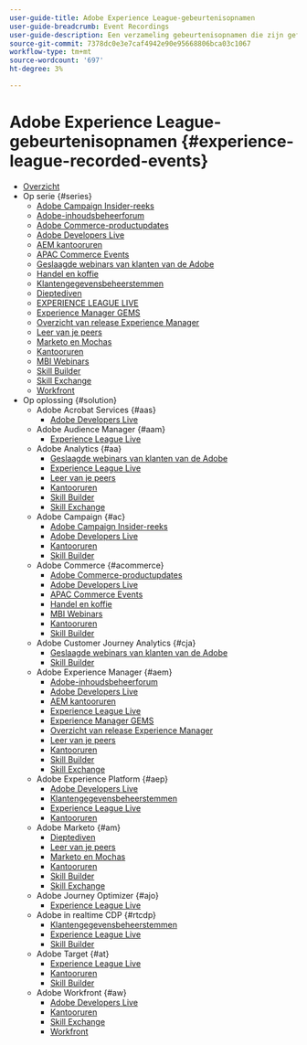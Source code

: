 ```yaml
---
user-guide-title: Adobe Experience League-gebeurtenisopnamen
user-guide-breadcrumb: Event Recordings
user-guide-description: Een verzameling gebeurtenisopnamen die zijn geforceerd bij het gebruik van Enterprise-producten van Adoben
source-git-commit: 7378dc0e3e7caf4942e90e95668806bca03c1067
workflow-type: tm+mt
source-wordcount: '697'
ht-degree: 3%

---
```



# Adobe Experience League-gebeurtenisopnamen {#experience-league-recorded-events}

+ [Overzicht](overview.md)
+ Op serie {#series}
   + [Adobe Campaign Insider-reeks](https://experienceleague.adobe.com/docs/events/adobe-campaign-insider-recordings/overview.html)
   + [Adobe-inhoudsbeheerforum](https://experienceleague.adobe.com/docs/events/adobe-content-management-forum-recordings/overview.html)
   + [Adobe Commerce-productupdates](https://experienceleague.adobe.com/docs/events/adobe-commerce-product-update-recordings/overview.html)
   + [Adobe Developers Live](https://experienceleague.adobe.com/docs/events/adobe-developers-live-recordings/overview.html)
   + [AEM kantooruren](https://experienceleague.adobe.com/docs/events/aem-champion-office-hours/overview.html)
   + [APAC Commerce Events](https://experienceleague.adobe.com/docs/events/apac-commerce-recordings/overview.html)
   + [Geslaagde webinars van klanten van de Adobe](https://experienceleague.adobe.com/docs/events/adobe-customer-success-webinar-recordings/overview.html)
   + [Handel en koffie](https://experienceleague.adobe.com/docs/events/commerce-and-coffee-recordings/overview.html)
   + [Klantengegevensbeheerstemmen](https://experienceleague.adobe.com/docs/events/customer-data-management-voices-recordings/overview.html)
   + [Dieptediven](https://experienceleague.adobe.com/docs/events/deep-dives-recordings/overview.html)
   + [EXPERIENCE LEAGUE LIVE](https://experienceleague.adobe.com/docs/events/experience-league-live-recordings/overview.html)
   + [Experience Manager GEMS](https://experienceleague.adobe.com/docs/events/experience-manager-gems-recordings/overview.html)
   + [Overzicht van release Experience Manager](https://experienceleague.adobe.com/docs/events/aemcs-release-update-recordings/overview.html)
   + [Leer van je peers](https://experienceleague.adobe.com/docs/events/learn-from-your-peers-recordings/overview.html)
   + [Marketo en Mochas](https://experienceleague.adobe.com/docs/events/marketo-and-mochas-recordings/overview.html)
   + [Kantooruren](https://experienceleague.adobe.com/docs/events/office-hours/overview.html)
   + [MBI Webinars](https://experienceleague.adobe.com/docs/events/mbi-webinars-recordings/overview.html)
   + [Skill Builder](https://experienceleague.adobe.com/docs/events/skill-builder-recordings/overview.html)
   + [Skill Exchange](https://experienceleague.adobe.com/docs/events/the-skill-exchange-recordings/overview.html)
   + [Workfront](https://experienceleague.adobe.com/docs/events/workfront-recordings/overview.html)
+ Op oplossing {#solution}
   + Adobe Acrobat Services {#aas}
      + [Adobe Developers Live](https://experienceleague.adobe.com/docs/events/adobe-developers-live-recordings/overview.html)
   + Adobe Audience Manager {#aam}
      + [Experience League Live](https://experienceleague.adobe.com/docs/events/experience-league-live-recordings/overview.html)
   + Adobe Analytics {#aa}
      + [Geslaagde webinars van klanten van de Adobe](https://experienceleague.adobe.com/docs/events/adobe-customer-success-webinar-recordings/overview.html)
      + [Experience League Live](https://experienceleague.adobe.com/docs/events/experience-league-live-recordings/overview.html)
      + [Leer van je peers](https://experienceleague.adobe.com/docs/events/learn-from-your-peers-recordings/overview.html)
      + [Kantooruren](https://experienceleague.adobe.com/docs/events/office-hours/overview.html)
      + [Skill Builder](https://experienceleague.adobe.com/docs/events/skill-builder-recordings/overview.html)
      + [Skill Exchange](https://experienceleague.adobe.com/docs/events/the-skill-exchange-recordings/overview.html)
   + Adobe Campaign {#ac}
      + [Adobe Campaign Insider-reeks](https://experienceleague.adobe.com/docs/events/adobe-campaign-insider-recordings/overview.html)
      + [Adobe Developers Live](https://experienceleague.adobe.com/docs/events/adobe-developers-live-recordings/overview.html)
      + [Kantooruren](https://experienceleague.adobe.com/docs/events/office-hours/overview.html)
      + [Skill Builder](https://experienceleague.adobe.com/docs/events/skill-builder-recordings/overview.html)
   + Adobe Commerce {#acommerce}
      + [Adobe Commerce-productupdates](https://experienceleague.adobe.com/docs/events/adobe-commerce-product-update-recordings/overview.html)
      + [Adobe Developers Live](https://experienceleague.adobe.com/docs/events/adobe-developers-live-recordings/overview.html)
      + [APAC Commerce Events](https://experienceleague.adobe.com/docs/events/apac-commerce-recordings/overview.html)
      + [Handel en koffie](https://experienceleague.adobe.com/docs/events/commerce-and-coffee-recordings/overview.html)
      + [MBI Webinars](https://experienceleague.adobe.com/docs/events/mbi-webinars-recordings/overview.html)
      + [Kantooruren](https://experienceleague.adobe.com/docs/events/office-hours/overview.html)
      + [Skill Builder](https://experienceleague.adobe.com/docs/events/skill-builder-recordings/overview.html)
   + Adobe Customer Journey Analytics {#cja}
      + [Geslaagde webinars van klanten van de Adobe](https://experienceleague.adobe.com/docs/events/adobe-customer-success-webinar-recordings/overview.html)
      + [Skill Builder](https://experienceleague.adobe.com/docs/events/skill-builder-recordings/overview.html)
   + Adobe Experience Manager {#aem}
      + [Adobe-inhoudsbeheerforum](https://experienceleague.adobe.com/docs/events/adobe-content-management-forum-recordings/overview.html)
      + [Adobe Developers Live](https://experienceleague.adobe.com/docs/events/adobe-developers-live-recordings/overview.html)
      + [AEM kantooruren](https://experienceleague.adobe.com/docs/events/aem-champion-office-hours/overview.html)
      + [Experience League Live](https://experienceleague.adobe.com/docs/events/experience-league-live-recordings/overview.html)
      + [Experience Manager GEMS](https://experienceleague.adobe.com/docs/events/experience-manager-gems-recordings/overview.html)
      + [Overzicht van release Experience Manager](https://experienceleague.adobe.com/docs/events/aemcs-release-update-recordings/overview.html)
      + [Leer van je peers](https://experienceleague.adobe.com/docs/events/learn-from-your-peers-recordings/overview.html)
      + [Kantooruren](https://experienceleague.adobe.com/docs/events/office-hours/overview.html)
      + [Skill Builder](https://experienceleague.adobe.com/docs/events/skill-builder-recordings/overview.html)
      + [Skill Exchange](https://experienceleague.adobe.com/docs/events/the-skill-exchange-recordings/overview.html)
   + Adobe Experience Platform {#aep}
      + [Adobe Developers Live](https://experienceleague.adobe.com/docs/events/adobe-developers-live-recordings/overview.html)
      + [Klantengegevensbeheerstemmen](https://experienceleague.adobe.com/docs/events/customer-data-management-voices-recordings/overview.html)
      + [Experience League Live](https://experienceleague.adobe.com/docs/events/experience-league-live-recordings/overview.html)
      + [Kantooruren](https://experienceleague.adobe.com/docs/events/office-hours/overview.html)
   + Adobe Marketo {#am}
      + [Dieptediven](https://experienceleague.adobe.com/docs/events/deep-dives-recordings/overview.html)
      + [Leer van je peers](https://experienceleague.adobe.com/docs/events/learn-from-your-peers-recordings/overview.html)
      + [Marketo en Mochas](https://experienceleague.adobe.com/docs/events/marketo-and-mochas-recordings/overview.html)
      + [Kantooruren](https://experienceleague.adobe.com/docs/events/office-hours/overview.html)
      + [Skill Builder](https://experienceleague.adobe.com/docs/events/skill-builder-recordings/overview.html)
      + [Skill Exchange](https://experienceleague.adobe.com/docs/events/the-skill-exchange-recordings/overview.html)
   + Adobe Journey Optimizer {#ajo}
      + [Experience League Live](https://experienceleague.adobe.com/docs/events/experience-league-live-recordings/overview.html)
   + Adobe in realtime CDP {#rtcdp}
      + [Klantengegevensbeheerstemmen](https://experienceleague.adobe.com/docs/events/customer-data-management-voices-recordings/overview.html)
      + [Experience League Live](https://experienceleague.adobe.com/docs/events/experience-league-live-recordings/overview.html)
      + [Skill Builder](https://experienceleague.adobe.com/docs/events/skill-builder-recordings/overview.html)
   + Adobe Target {#at}
      + [Experience League Live](https://experienceleague.adobe.com/docs/events/experience-league-live-recordings/overview.html)
      + [Kantooruren](https://experienceleague.adobe.com/docs/events/office-hours/overview.html)
      + [Skill Builder](https://experienceleague.adobe.com/docs/events/skill-builder-recordings/overview.html)
   + Adobe Workfront {#aw}
      + [Adobe Developers Live](https://experienceleague.adobe.com/docs/events/adobe-developers-live-recordings/overview.html)
      + [Kantooruren](https://experienceleague.adobe.com/docs/events/office-hours/overview.html)
      + [Skill Exchange](https://experienceleague.adobe.com/docs/events/the-skill-exchange-recordings/overview.html)
      + [Workfront](https://experienceleague.adobe.com/docs/events/workfront-recordings/overview.html)